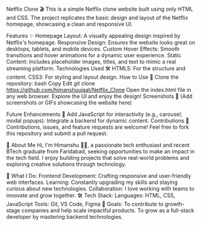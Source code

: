 Netflix Clone 🎬
This is a simple Netflix clone website built using only HTML and CSS. The project replicates the basic design and layout of the Netflix homepage, showcasing a clean and responsive UI.

Features ✨
Homepage Layout: A visually appealing design inspired by Netflix's homepage.
Responsive Design: Ensures the website looks great on desktops, tablets, and mobile devices.
Custom Hover Effects: Smooth transitions and hover animations for a dynamic user experience.
Static Content: Includes placeholder images, titles, and text to mimic a real streaming platform.
Technologies Used 🛠️
HTML5: For the structure and content.
CSS3: For styling and layout design.
How to Use 🚀
Clone the repository:
bash
Copy
Edit
git clone https://github.com/himanshuujaat/Netflix_Clone
Open the index.html file in any web browser.
Explore the UI and enjoy the design!
Screenshots 📸
(Add screenshots or GIFs showcasing the website here)

Future Enhancements 🌟
Add JavaScript for interactivity (e.g., carousel, modal popups).
Integrate a backend for dynamic content.
Contributions 🤝
Contributions, issues, and feature requests are welcome! Feel free to fork this repository and submit a pull request.

👋 About Me
Hi, I'm Himanshu 👨‍💻, a passionate tech enthusiast and recent BTech graduate from Faridabad, seeking opportunities to make an impact in the tech field. I enjoy building projects that solve real-world problems and exploring creative solutions through technology.

🌟 What I Do:
Frontend Development: Crafting responsive and user-friendly web interfaces.
Learning: Constantly upgrading my skills and staying curious about new technologies.
Collaboration: I love working with teams to innovate and grow together.
🛠️ Tech Stack:
Languages: HTML, CSS, JavaScript
Tools: Git, VS Code, Figma
🚀 Goals:
To contribute to growth-stage companies and help scale impactful products.
To grow as a full-stack developer by mastering backend technologies.
